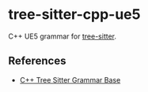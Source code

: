 # tree-sitter-cpp-ue5

C++ UE5 grammar for [tree-sitter](https://github.com/tree-sitter/tree-sitter).

## References

- [C++ Tree Sitter Grammar Base](https://github.com/tree-sitter/tree-sitter-cpp)
